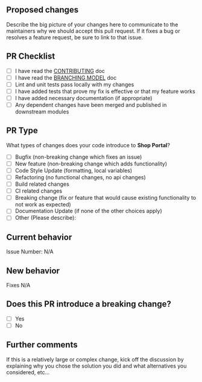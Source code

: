 ## Proposed changes

<!-- To avoid wasting your time, it's best to open a feature request issue first and wait for approval before working on it.-->

Describe the big picture of your changes here to communicate to the maintainers why we should accept this pull request. If it fixes a bug or resolves a feature request, be sure to link to that issue.

## PR Checklist

<!-- ℹ️ Put an `X` in the boxes that apply. You can also fill these out after creating the PR. If you're unsure about any of them, don't hesitate to ask. We're here to help! This is simply a reminder of what we are going to look for before merging your code. ℹ️ -->

- [ ] I have read the [CONTRIBUTING](https://github.com/davidsaulrodriguez/shop-portal/blob/master/CONTRIBUTING.md) doc
- [ ] I have read the [BRANCHING MODEL](https://github.com/davidsaulrodriguez/shop-portal/blob/master/BRANCHINGMODEL.md) doc
- [ ] Lint and unit tests pass locally with my changes
- [ ] I have added tests that prove my fix is effective or that my feature works
- [ ] I have added necessary documentation (if appropriate)
- [ ] Any dependent changes have been merged and published in downstream modules

## PR Type

<!-- Please check the one (or all) that applies to this PR using "x". -->

What types of changes does your code introduce to **Shop Portal**?

- [ ] Bugfix (non-breaking change which fixes an issue)
- [ ] New feature (non-breaking change which adds functionality)
- [ ] Code Style Update (formatting, local variables)
- [ ] Refactoring (no functional changes, no api changes)
- [ ] Build related changes
- [ ] CI related changes
- [ ] Breaking change (fix or feature that would cause existing functionality to not work as expected)
- [ ] Documentation Update (if none of the other choices apply)
- [ ] Other (Please describe):

## Current behavior

<!-- Please describe the current behavior that you are modifying, or link to a relevant issue. -->

Issue Number: N/A

## New behavior

<!-- Please describe the new behavior that you are introducing, or link to a relevant issue. -->

Fixes N/A

## Does this PR introduce a breaking change?

- [ ] Yes
- [ ] No

## Further comments

If this is a relatively large or complex change, kick off the discussion by explaining why you chose the solution you did and what alternatives you considered, etc...
